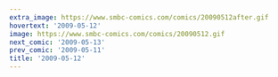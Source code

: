 ```yaml
---
extra_image: https://www.smbc-comics.com/comics/20090512after.gif
hovertext: '2009-05-12'
image: https://www.smbc-comics.com/comics/20090512.gif
next_comic: '2009-05-13'
prev_comic: '2009-05-11'
title: '2009-05-12'
---
```


